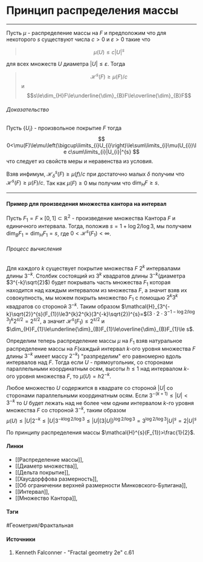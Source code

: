 # Принцип распределения массы
***
Пусть $\mu$ - распределение массы на $F$ и предположим что для некоторого $s$ существуют числа $c>0$ и $\varepsilon>0$ такие что
>$$\mu(U)\le c|U|^{s}$$

для всех множеств $U$ диаметра $|U|\le\varepsilon$. Тогда 
>$$\mathcal{H}^{s}(F)\ge\mu(F)/c$$ и $$s\le\dim_{H}F\le\underline{\dim}_{B}F\le\overline{\dim}_{B}F$$

###### Доказательство
Пусть $\{U_{i}\}$ - произвольное покрытие $F$ тогда
$$
0<\mu(F)\le\mu\left(\bigcup\limits_{i}U_{i}\right)\le\sum\limits_{i}\mu(U_{i})\le c\sum\limits_{i}|U_{i}|^{s}
$$
что следует из свойств меры и неравенства из условия.

Взяв инфимум, $\mathcal{H}_{\delta}^{s}(F)\ge\mu(f)/c$ при достаточно малых $\delta$ получим что $\mathcal{H}^{s}(F)\ge\mu(F)/c$.
Так как $\mu(F)\ge0$ мы получим что $\dim_{H}F\ge s$.
***
#### Пример для произведения множества кантора на интервал
Пусть $F_{1}=F\times[0,1]\subset\mathbb{R}^{2}$ - произведение множества Кантора $F$ и единичного интервала. Тогда, положив $s=1+\log2/\log3$, мы получаем $\dim_{B}F_{1}=\dim_{H}F_{1}=s$, где $0<\mathcal{H}^{s}(F_{1})<\infty$.
###### Процесс вычисления
Для каждого $k$ существует покрытие множества $F$ $2^{k}$ интервалами длины $3^{-k}$. Столбик состоящий из $3^{k}$ квадратов длины $3^{-k}$(диаметра $3^{-k}\sqrt{2}$) будет покрывать часть множества $F_{1}$ которая находится над каждым интервалом из множества $F$, а значит взяв их совокупность, мы можем покрыть множество $F_{1}$ с помощью $2^{k}3^{k}$ квадратов со стороной $3^{-k}$. Таким образом $\mathcal{H}_{3^{-k}\sqrt{2}}^{s}(F_{1})\le3^{k}2^{k}(3^{-k}\sqrt{2})^{s}=$$(3\cdot2\cdot3^{-1-\log2/\log3})^{k}2^{s/2}=2^{s/2}$, а значит $\mathcal{H}^{s}(F_{1})\le2^{s/2}$ и $\dim_{H}F_{1}\le\underline{\dim}_{B}F_{1}\le\overline{\dim}_{B}F_{1}\le s$.

Определим теперь распределение массы $\mu$ на $F_{1}$ взяв натуральное распределение массы на $F$(каждый интервал $k$-ого уровня множества $F$ длины $3^{-k}$ имеет массу $2^{-k}$) "разпределим" его равномерно вдоль интервалов над $F$. Тогда если $U$ - прямоугольник, со сторонами параллельными координатным осям, высоты $h\le1$ над интервалом $k$-ого уровня множества $F$, то $\mu(U)=h2^{-k}$.

Любое множество $U$ содержится в квадрате со стороной $|U|$ со сторонами параллельными координатным осям. Если $3^{-(k+1)}\le|U|<3^{-k}$ то $U$ будет лежать над не более чем одним интервалом $k$-го уровня множества $F$ со стороной $3^{-k}$, таким образом
$$
\mu(U)\le|U|2^{-k}\le|U|3^{-k\log2/\log3}\le|U|(3|U|)^{\log2/\log3}=3^{\log2/\log3}|U|^{s}=2|U|^{s}
$$ 
 
По принципу распределения массы $\mathcal{H}^{s}(F_{1})>\frac{1}{2}$.
#### Линки
- [[Распределение массы]],
- [[Диаметр множества]],
- [[Дельта покрытие]],
- [[Хаусдорффова размерность]],
- [[Об ограничении верхней размерности Минковского-Булигана]],
- [[Интервал]],
- [[Множество Кантора]],
#### Тэги
 #Геометрия/Фрактальная 
#### Источники
1. Kenneth Falconner - "Fractal geometry 2e" c.61